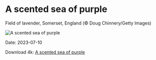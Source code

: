 # A scented sea of purple

Field of lavender, Somerset, England (© Doug Chinnery/Getty Images)

![A scented sea of purple](https://bing.com/th?id=OHR.SomersetLavender_EN-US0165780359_UHD.jpg&rf=LaDigue_UHD.jpg&pid=hp&w=1024&h=576&rs=1&c=4)

Date: 2023-07-10

Download 4k: [A scented sea of purple](https://bing.com/th?id=OHR.SomersetLavender_EN-US0165780359_UHD.jpg&rf=LaDigue_UHD.jpg&pid=hp&w=3840&h=2160&rs=1&c=4)

